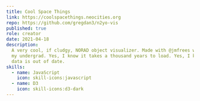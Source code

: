 ```yaml
---
title: Cool Space Things
link: https://coolspacethings.neocities.org
repo: https://github.com/gregdan3/n2yo-vis
published: true
role: creator
date: 2021-04-18
description:
  A very cool, if cludgy, NORAD object visualizer. Made with @jmfrees while in
  my undergrad. Yes, I know it takes a thousand years to load. Yes, I know the
  data is out of date.
skills:
  - name: JavaScript
    icon: skill-icons:javascript
  - name: D3
    icon: skill-icons:d3-dark
---
```

